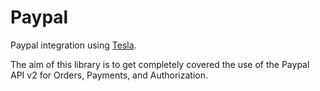 # Paypal

Paypal integration using [Tesla](https://github.com/elixir-tesla/tesla).

The aim of this library is to get completely covered the use of the Paypal API v2 for Orders, Payments, and Authorization.

